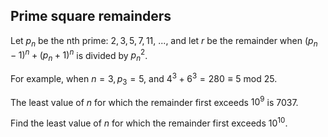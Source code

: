 ## Prime square remainders

Let $p_n$ be the nth prime: $2, 3, 5, 7, 11$, ..., and let $r$ be the remainder when $(p_n−1)^n + (p_n+1)^n$ is divided by $p_n^2$.

For example, when $n = 3, p_3 = 5$, and $4^3 + 6^3 = 280 ≡ 5$ mod $25$.

The least value of $n$ for which the remainder first exceeds $10^9$ is $7037$.

Find the least value of $n$ for which the remainder first exceeds $10^{10}$.
